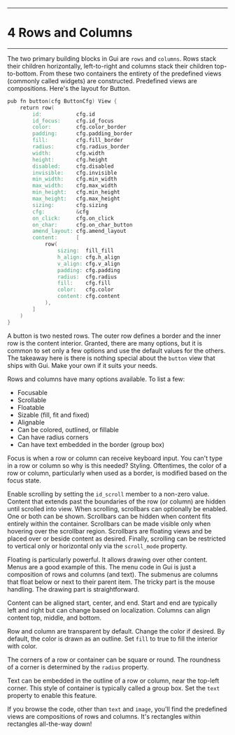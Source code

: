 ---------------------
# 4 Rows and Columns
---------------------

The two primary building blocks in Gui are `rows` and `columns`. Rows
stack their children horizontally, left-to-right and columns stack their
children top-to-bottom. From these two containers the entirety of the
predefined views (commonly called widgets) are constructed. Predefined
views are compositions. Here's the layout for Button.

``` v
pub fn button(cfg ButtonCfg) View {
    return row(
        id:           cfg.id
        id_focus:     cfg.id_focus
        color:        cfg.color_border
        padding:      cfg.padding_border
        fill:         cfg.fill_border
        radius:       cfg.radius_border
        width:        cfg.width
        height:       cfg.height
        disabled:     cfg.disabled
        invisible:    cfg.invisible
        min_width:    cfg.min_width
        max_width:    cfg.max_width
        min_height:   cfg.min_height
        max_height:   cfg.max_height
        sizing:       cfg.sizing
        cfg:          &cfg
        on_click:     cfg.on_click
        on_char:      cfg.on_char_button
        amend_layout: cfg.amend_layout
        content:      [
            row(
                sizing:  fill_fill
                h_align: cfg.h_align
                v_align: cfg.v_align
                padding: cfg.padding
                radius:  cfg.radius
                fill:    cfg.fill
                color:   cfg.color
                content: cfg.content
            ),
        ]
    )
}
```

A button is two nested rows. The outer row defines a border and the
inner row is the content interior. Granted, there are many options, but
it is common to set only a few options and use the default values for
the others. The takeaway here is there is nothing special about the
`button` view that ships with Gui. Make your own if it suits your needs.

Rows and columns have many options available. To list a few:

- Focusable
- Scrollable
- Floatable
- Sizable (fill, fit and fixed)
- Alignable
- Can be colored, outlined, or fillable
- Can have radius corners
- Can have text embedded in the border (group box)

Focus is when a row or column can receive keyboard input. You can't type
in a row or column so why is this needed? Styling. Oftentimes, the color
of a row or column, particularly when used as a border, is modified
based on the focus state.

Enable scrolling by setting the `id_scroll` member to a non-zero value.
Content that extends past the boundaries of the row (or column) are
hidden until scrolled into view. When scrolling, scrollbars can
optionally be enabled. One or both can be shown. Scrollbars can be
hidden when content fits entirely within the container. Scrollbars can
be made visible only when hovering over the scrollbar region. Scrollbars
are floating views and be placed over or beside content as desired.
Finally, scrolling can be restricted to vertical only or horizontal only
via the `scroll_mode` property.

Floating is particularly powerful. It allows drawing over other content.
Menus are a good example of this. The menu code in Gui is just a
composition of rows and columns (and text). The submenus are columns
that float below or next to their parent item. The tricky part is the
mouse handling. The drawing part is straightforward.

Content can be aligned start, center, and end. Start and end are
typically left and right but can change based on localization. Columns
can align content top, middle, and bottom.

Row and column are transparent by default. Change the color if desired.
By default, the color is drawn as an outline. Set `fill` to true to fill
the interior with color.

The corners of a row or container can be square or round. The roundness
of a corner is determined by the `radius` property.

Text can be embedded in the outline of a row or column, near the
top-left corner. This style of container is typically called a group
box. Set the `text` property to enable this feature.

If you browse the code, other than `text` and `image`, you'll find the
predefined views are compositions of rows and columns. It's rectangles
within rectangles all-the-way down!

